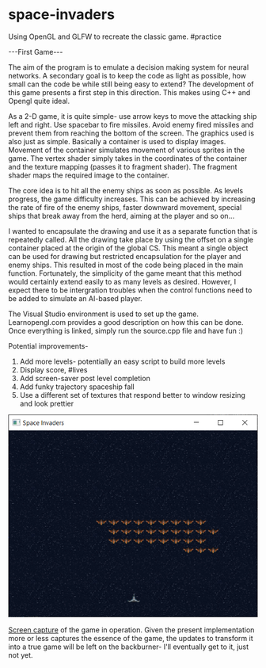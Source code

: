 # space-invaders
Using OpenGL and GLFW to recreate the classic game. #practice

---First Game---

The aim of the program is to emulate a decision making system for neural networks. A secondary goal is to keep the code as 
light as possible, how small can the code be while still being easy to extend? The development of this game presents a first 
step in this direction. This makes using C++ and Opengl quite ideal.

As a 2-D game, it is quite simple- use arrow keys to move the attacking ship left and right. Use spacebar to fire missiles. Avoid
enemy fired missiles and prevent them from reaching the bottom of the screen. The graphics used is also just as simple. Basically 
a container is used to display images. Movement of the container simulates movement of various sprites in the game. The vertex shader 
simply takes in the coordinates of the container and the texture mapping (passes it to fragment shader). The fragment shader maps the
required image to the container.

The core idea is to hit all the enemy ships as soon as possible. As levels progress, the game difficulty increases. This can be achieved
by increasing the rate of fire of the enemy ships, faster downward movement, special ships that break away from the herd, aiming at the 
player and so on... 

I wanted to encapsulate the drawing and use it as a separate function that is repeatedly called. All the drawing take place by using the 
offset on a single container placed at the origin of the global CS. This meant a single object can be used for drawing but restricted 
encapsulation for the player and enemy ships. This resulted in most of the code being placed in the main function. Fortunately, the 
simplicity of the game meant that this method would certainly extend easily to as many levels as desired. However, I expect there to be
intergration troubles when the control functions need to be added to simulate an AI-based player. 

The Visual Studio environment is used to set up the game. Learnopengl.com provides a good description on how this can be done. Once 
everything is linked, simply run the source.cpp file and have fun :)

Potential improvements-
1. Add more levels- potentially an easy script to build more levels
2. Display score, #lives
3. Add screen-saver post level completion
4. Add funky trajectory spaceship fall
5. Use a different set of textures that respond better to window resizing and look prettier


![Screenshot](https://github.com/AvidDrawer/space-invaders/blob/master/game-preview/Space_invaders.png)

[Screen capture](https://raw.githubusercontent.com/AvidDrawer/space-invaders/master/game-preview/Space_invaders-gameplay.mp4) of the game in operation. Given the present implementation more or less captures the essence of the game, the updates to
transform it into a true game will be left on the backburner- I'll eventually get to it, just not yet.
